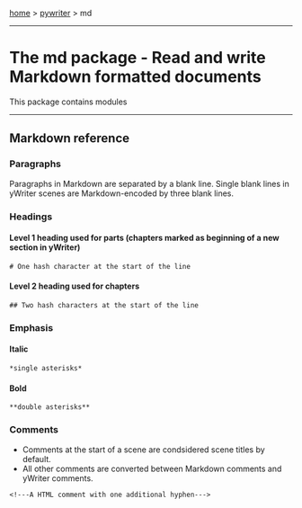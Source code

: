 [home](index) > [pywriter](pywriter) > md

- - -

# The md package - Read and write Markdown formatted documents

This package contains modules

- - -

## Markdown reference

### Paragraphs

Paragraphs in Markdown are separated by a blank line.
Single blank lines in yWriter scenes are Markdown-encoded by three blank lines.

### Headings

#### Level 1 heading used for parts (chapters marked as  beginning of a new section in yWriter)
`# One hash character at the start of the line`

#### Level 2 heading used for chapters
`## Two hash characters at the start of the line`

### Emphasis

#### Italic 
`*single asterisks*`

#### Bold 
`**double asterisks**`

### Comments

* Comments at the start of a scene are condsidered scene titles by default.
* All other comments are converted between Markdown comments and yWriter comments.

`<!---A HTML comment with one additional hyphen--->`

